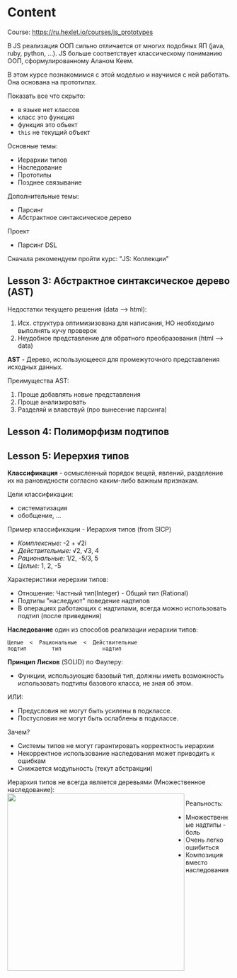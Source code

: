 # Content

Course: https://ru.hexlet.io/courses/js_prototypes

В JS реализация ООП сильно отличается от многих подобных ЯП (java, ruby, python, ...).
JS больше соответствует классическому пониманию ООП, сформулированному Аланом Кеем.

В этом курсе познакомимся с этой моделью и научимся с ней работать.
Она основана на прототипах.

Показать все что скрыто:
* в языке нет классов
* класс это функция
* функция это обьект
* `this` не текущий объект

Основные темы:
* Иерархии типов
* Наследование
* Прототипы
* Позднее связывание

Дополнительные темы:
* Парсинг
* Абстрактное синтаксическое дерево

Проект
* Парсинг DSL

Сначала рекомендуем пройти курс: "JS: Коллекции"

## Lesson 3: Абстрактное синтаксическое дерево (AST)

Недостатки текущего решения (data --> html):
1. Исх. структура оптимизизована для написания, НО необходимо выполнять кучу проверок
2. Неудобное представление для обратного преобразования (html --> data)

**AST** - Дерево, использующееся для промежуточного представления исходных данных.

Преимущества AST:
1. Проще добавлять новые представления
2. Проще анализировать
3. Разделяй и влавствуй (про вынесение парсинга)

## Lesson 4: Полиморфизм подтипов
## Lesson 5: Иерерхия типов

__Классификация__ - осмысленный порядок вещей, явлений, разделение их на рановидности согласно каким-либо важным признакам.

Цели классификации:
* систематизация
* обобщение, ...

Пример классификации - Иерархия типов (from SICP)
* _Комплексные:_ -2 + √2i
* _Действительные:_ √2, √3, 4
* _Рациональные:_ 1/2, -5/3, 5
* _Целые:_ 1, 2, -5

Характеристики иерерхии типов:
* Отношение: Частный тип(Integer) - Общий тип (Rational)
* Подтипы "наследуют" поведение надтипов
* В операциях работающих с надтипами, всегда можно использовать подтип (после приведения)

__Наследование__ один из способов реализации иерархии типов:
```
Целые  <  Рациональные  <  Действительные
подтип        тип             надтип
```

__Принцип Лисков__ (SOLID) по Фаулеру:
* Функции, использующие базовый тип, должны иметь возможность использовать подтипы базового класса, не зная об этом.

ИЛИ:
* Предусловия не могут быть усилены в подклассе.
* Постусловия не могут быть ослаблены в подклассе.

Зачем?
* Системы типов не могут гарантировать корректность иерархии
*  Некорректное использование наследования может приводить к ошибкам
* Снижается модульность (текут абстракции)

Иерархия типов не всегда является деревьями (Множественное наследование):
<img align="left" width="400" src="https://user-images.githubusercontent.com/18242773/32147609-3801f174-bcfb-11e7-8e5a-68b16227c534.png">

Реальность:
* Множественные надтипы - боль
* Очень легко ошибиться
* Композиция вместо наследования
